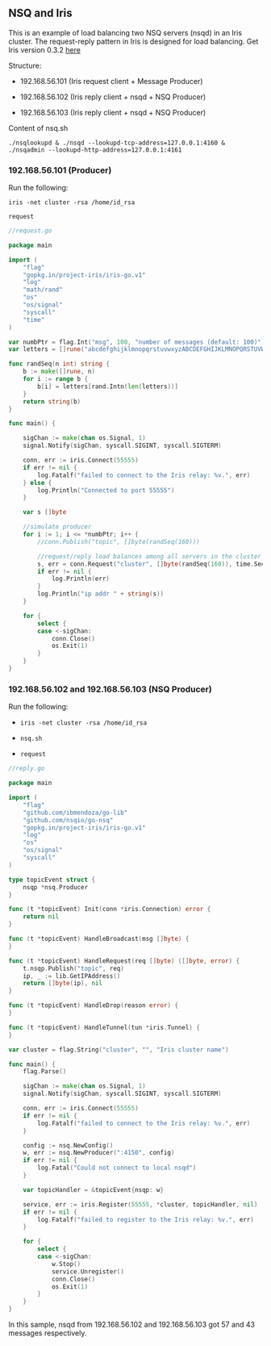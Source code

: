 ## NSQ and Iris

This is an example of load balancing two NSQ servers (nsqd) in an Iris cluster. The request-reply pattern in Iris is designed for 
load balancing. Get Iris version 0.3.2 [here](https://github.com/ibmendoza/project-iris/releases)

Structure:

- 192.168.56.101 (Iris request client + Message Producer)

- 192.168.56.102 (Iris reply client + nsqd + NSQ Producer)

- 192.168.56.103 (Iris reply client + nsqd + NSQ Producer)


Content of nsq.sh

```./nsqlookupd & ./nsqd --lookupd-tcp-address=127.0.0.1:4160 & ./nsqadmin --lookupd-http-address=127.0.0.1:4161```

### 192.168.56.101 (Producer)

Run the following:

```iris -net cluster -rsa /home/id_rsa```

```request```

```go
//request.go

package main

import (
	"flag"
	"gopkg.in/project-iris/iris-go.v1"
	"log"
	"math/rand"
	"os"
	"os/signal"
	"syscall"
	"time"
)

var numbPtr = flag.Int("msg", 100, "number of messages (default: 100)")
var letters = []rune("abcdefghijklmnopqrstuvwxyzABCDEFGHIJKLMNOPQRSTUVWXYZ")

func randSeq(n int) string {
	b := make([]rune, n)
	for i := range b {
		b[i] = letters[rand.Intn(len(letters))]
	}
	return string(b)
}

func main() {

	sigChan := make(chan os.Signal, 1)
	signal.Notify(sigChan, syscall.SIGINT, syscall.SIGTERM)

	conn, err := iris.Connect(55555)
	if err != nil {
		log.Fatalf("failed to connect to the Iris relay: %v.", err)
	} else {
		log.Println("Connected to port 55555")
	}

	var s []byte

	//simulate producer
	for i := 1; i <= *numbPtr; i++ {
		//conn.Publish("topic", []byte(randSeq(160)))

		//request/reply load balances among all servers in the cluster
		s, err = conn.Request("cluster", []byte(randSeq(160)), time.Second*2)
		if err != nil {
			log.Println(err)
		}
		log.Println("ip addr " + string(s))
	}

	for {
		select {
		case <-sigChan:
			conn.Close()
			os.Exit(1)
		}
	}
}
```

### 192.168.56.102 and 192.168.56.103 (NSQ Producer)

Run the following:

- ```iris -net cluster -rsa /home/id_rsa```

- ```nsq.sh```

- ```request```

```go
//reply.go

package main

import (
	"flag"
	"github.com/ibmendoza/go-lib"
	"github.com/nsqio/go-nsq"
	"gopkg.in/project-iris/iris-go.v1"
	"log"
	"os"
	"os/signal"
	"syscall"
)

type topicEvent struct {
	nsqp *nsq.Producer
}

func (t *topicEvent) Init(conn *iris.Connection) error {
	return nil
}

func (t *topicEvent) HandleBroadcast(msg []byte) {
}

func (t *topicEvent) HandleRequest(req []byte) ([]byte, error) {
	t.nsqp.Publish("topic", req)
	ip, _ := lib.GetIPAddress()
	return []byte(ip), nil
}

func (t *topicEvent) HandleDrop(reason error) {
}

func (t *topicEvent) HandleTunnel(tun *iris.Tunnel) {
}

var cluster = flag.String("cluster", "", "Iris cluster name")

func main() {
	flag.Parse()

	sigChan := make(chan os.Signal, 1)
	signal.Notify(sigChan, syscall.SIGINT, syscall.SIGTERM)

	conn, err := iris.Connect(55555)
	if err != nil {
		log.Fatalf("failed to connect to the Iris relay: %v.", err)
	}

	config := nsq.NewConfig()
	w, err := nsq.NewProducer(":4150", config)
	if err != nil {
		log.Fatal("Could not connect to local nsqd")
	}

	var topicHandler = &topicEvent{nsqp: w}

	service, err := iris.Register(55555, *cluster, topicHandler, nil)
	if err != nil {
		log.Fatalf("failed to register to the Iris relay: %v.", err)
	}

	for {
		select {
		case <-sigChan:
			w.Stop()
			service.Unregister()
			conn.Close()
			os.Exit(1)
		}
	}
}
```

In this sample, nsqd from 192.168.56.102 and 192.168.56.103 got 57 and 43 messages respectively.
